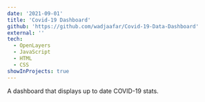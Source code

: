 ```yaml
---
date: '2021-09-01'
title: 'Covid-19 Dashboard'
github: 'https://github.com/wadjaafar/Covid-19-Data-Dashboard'
external: ''
tech:
  - OpenLayers
  - JavaScript
  - HTML
  - CSS
showInProjects: true
---
```


A dashboard that displays up to date COVID-19 stats.

